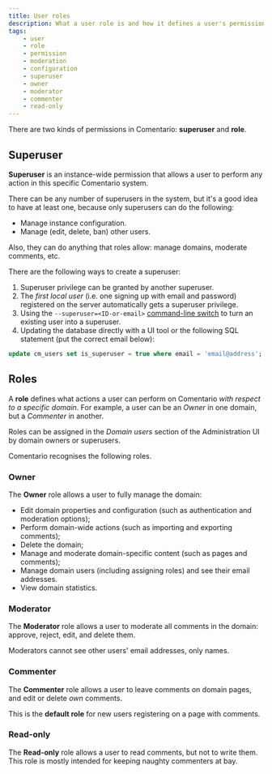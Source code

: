 ```yaml
---
title: User roles
description: What a user role is and how it defines a user's permissions
tags:
    - user
    - role
    - permission
    - moderation
    - configuration
    - superuser
    - owner
    - moderator
    - commenter
    - read-only
---
```


There are two kinds of permissions in Comentario: **superuser** and **role**.

<!--more-->

## Superuser

**Superuser** is an instance-wide permission that allows a user to perform any action in this specific Comentario system.

There can be any number of superusers in the system, but it's a good idea to have at least one, because only superusers can do the following:

* Manage instance configuration.
* Manage (edit, delete, ban) other users.

Also, they can do anything that roles allow: manage domains, moderate comments, etc.

There are the following ways to create a superuser:

1. Superuser privilege can be granted by another superuser.
2. The *first local user* (i.e. one signing up with email and password) registered on the server automatically gets a superuser privilege.
3. Using the `--superuser=<ID-or-email>` [command-line switch](/configuration/server) to turn an existing user into a superuser.
4. Updating the database directly with a UI tool or the following SQL statement (put the correct email below):
```sql
update cm_users set is_superuser = true where email = 'email@address';
```

## Roles

A **role** defines what actions a user can perform on Comentario *with respect to a specific domain*. For example, a user can be an *Owner* in one domain, but a *Commenter* in another.

Roles can be assigned in the *Domain users* section of the Administration UI by domain owners or superusers.

Comentario recognises the following roles.

### Owner

The **Owner** role allows a user to fully manage the domain:

* Edit domain properties and configuration (such as authentication and moderation options);
* Perform domain-wide actions (such as importing and exporting comments);
* Delete the domain;
* Manage and moderate domain-specific content (such as pages and comments);
* Manage domain users (including assigning roles) and see their email addresses.
* View domain statistics.

### Moderator

The **Moderator** role allows a user to moderate all comments in the domain: approve, reject, edit, and delete them.

Moderators cannot see other users' email addresses, only names.

### Commenter

The **Commenter** role allows a user to leave comments on domain pages, and edit or delete *own* comments.

This is the **default role** for new users registering on a page with comments.

### Read-only

The **Read-only** role allows a user to read comments, but not to write them. This role is mostly intended for keeping naughty commenters at bay.
